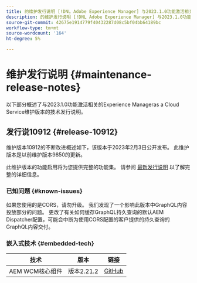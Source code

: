 ```yaml
---
title: 的维护发行说明 [!DNL Adobe Experience Manager] 与2023.1.0功能激活相关的as a Cloud Service。
description: 的维护发行说明 [!DNL Adobe Experience Manager] 与2023.1.0功能激活相关的as a Cloud Service。
source-git-commit: 42675e1914779f40432287d08c5bf04bb64189bc
workflow-type: tm+mt
source-wordcount: '164'
ht-degree: 5%

---
```


# 维护发行说明 {#maintenance-release-notes}

以下部分概述了与2023.1.0功能激活相关的Experience Manageras a Cloud Service维护版本的技术发行说明。

## 发行说10912 {#release-10912}

维护版本10912的不断改进概述如下，该版本于2023年2月3日公开发布。 此维护版本是以前维护版本9850的更新。

此维护版本的功能启用将为您提供完整的功能集。 请参阅 [最新发行说明](/help/release-notes/release-notes-cloud/release-notes-current.md) 以了解完整的详细信息。

### 已知问题 {#known-issues}

如果您使用的是CORS，请勿升级。 我们发现了一个影响此版本中GraphQL内容投放部分的问题。 更改了有关如何缓存GraphQL持久查询的默认AEM Dispatcher配置，可能会中断为使用CORS配置的客户提供的持久查询的GraphQL内容交付。

### 嵌入式技术 {#embedded-tech}

| 技术 | 版本 | 链接 |
|---|---|---|
| AEM WCM核心组件 | 版本2.21.2 | [GitHub](https://github.com/adobe/aem-core-wcm-components) |
